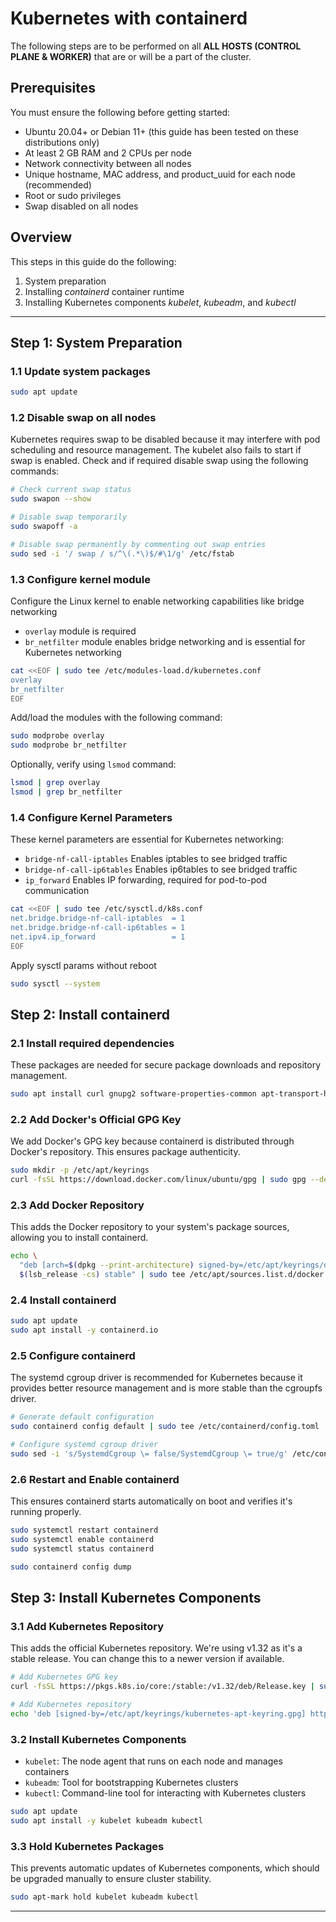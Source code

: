 # Kubernetes with containerd 

The following steps are to be performed on all **ALL HOSTS (CONTROL PLANE & WORKER)** that are or will be a part of the cluster.

## Prerequisites

You must ensure the following before getting started:
- Ubuntu 20.04+ or Debian 11+ (this guide has been tested on these distributions only)
- At least 2 GB RAM and 2 CPUs per node
- Network connectivity between all nodes
- Unique hostname, MAC address, and product_uuid for each node (recommended)
- Root or sudo privileges
- Swap disabled on all nodes

## Overview

This steps in this guide do the following:
1. System preparation
2. Installing _containerd_ container runtime
3. Installing Kubernetes components _kubelet_, _kubeadm_, and _kubectl_

---

## Step 1: System Preparation

### 1.1 Update system packages

```bash
sudo apt update
```

### 1.2 Disable swap on all nodes

Kubernetes requires swap to be disabled because it may interfere with pod scheduling and resource management. The kubelet also fails to start if swap is enabled.
Check and if required disable swap using the following commands:

```bash
# Check current swap status
sudo swapon --show

# Disable swap temporarily
sudo swapoff -a

# Disable swap permanently by commenting out swap entries
sudo sed -i '/ swap / s/^\(.*\)$/#\1/g' /etc/fstab
```

### 1.3 Configure kernel module 

Configure the Linux kernel to enable networking capabilities like bridge networking
- `overlay` module is required 
- `br_netfilter` module enables bridge networking and is essential for Kubernetes networking
  
```bash
cat <<EOF | sudo tee /etc/modules-load.d/kubernetes.conf
overlay
br_netfilter
EOF
```

Add/load the modules with the following command:
```bash
sudo modprobe overlay
sudo modprobe br_netfilter
```

Optionally, verify using `lsmod` command:
```bash
lsmod | grep overlay
lsmod | grep br_netfilter
```

### 1.4 Configure Kernel Parameters

These kernel parameters are essential for Kubernetes networking:
- `bridge-nf-call-iptables` Enables iptables to see bridged traffic
- `bridge-nf-call-ip6tables` Enables ip6tables to see bridged traffic
- `ip_forward` Enables IP forwarding, required for pod-to-pod communication

```bash
cat <<EOF | sudo tee /etc/sysctl.d/k8s.conf
net.bridge.bridge-nf-call-iptables  = 1
net.bridge.bridge-nf-call-ip6tables = 1
net.ipv4.ip_forward                 = 1
EOF
```

Apply sysctl params without reboot
```bash
sudo sysctl --system
```

## Step 2: Install containerd

### 2.1 Install required dependencies
These packages are needed for secure package downloads and repository management.

```bash
sudo apt install curl gnupg2 software-properties-common apt-transport-https ca-certificates -y
```

### 2.2 Add Docker's Official GPG Key

We add Docker's GPG key because containerd is distributed through Docker's repository. This ensures package authenticity.

```bash
sudo mkdir -p /etc/apt/keyrings
curl -fsSL https://download.docker.com/linux/ubuntu/gpg | sudo gpg --dearmor -o /etc/apt/keyrings/docker.gpg
```

### 2.3 Add Docker Repository

This adds the Docker repository to your system's package sources, allowing you to install containerd.

```bash
echo \
  "deb [arch=$(dpkg --print-architecture) signed-by=/etc/apt/keyrings/docker.gpg] https://download.docker.com/linux/ubuntu \
  $(lsb_release -cs) stable" | sudo tee /etc/apt/sources.list.d/docker.list > /dev/null
```

### 2.4 Install containerd
```bash
sudo apt update
sudo apt install -y containerd.io
```

### 2.5 Configure containerd

The systemd cgroup driver is recommended for Kubernetes because it provides better resource management and is more stable than the cgroupfs driver.

```bash
# Generate default configuration
sudo containerd config default | sudo tee /etc/containerd/config.toml

# Configure systemd cgroup driver
sudo sed -i 's/SystemdCgroup \= false/SystemdCgroup \= true/g' /etc/containerd/config.toml
```

### 2.6 Restart and Enable containerd

This ensures containerd starts automatically on boot and verifies it's running properly.

```bash
sudo systemctl restart containerd
sudo systemctl enable containerd
sudo systemctl status containerd
```

```bash
sudo containerd config dump
```

## Step 3: Install Kubernetes Components

### 3.1 Add Kubernetes Repository

This adds the official Kubernetes repository. We're using v1.32 as it's a stable release. You can change this to a newer version if available.

```bash
# Add Kubernetes GPG key
curl -fsSL https://pkgs.k8s.io/core:/stable:/v1.32/deb/Release.key | sudo gpg --dearmor -o /etc/apt/keyrings/kubernetes-apt-keyring.gpg

# Add Kubernetes repository
echo 'deb [signed-by=/etc/apt/keyrings/kubernetes-apt-keyring.gpg] https://pkgs.k8s.io/core:/stable:/v1.32/deb/ /' | sudo tee /etc/apt/sources.list.d/kubernetes.list
```

### 3.2 Install Kubernetes Components

- `kubelet`: The node agent that runs on each node and manages containers
- `kubeadm`: Tool for bootstrapping Kubernetes clusters
- `kubectl`: Command-line tool for interacting with Kubernetes clusters

```bash
sudo apt update
sudo apt install -y kubelet kubeadm kubectl
```

### 3.3 Hold Kubernetes Packages

This prevents automatic updates of Kubernetes components, which should be upgraded manually to ensure cluster stability.

```bash
sudo apt-mark hold kubelet kubeadm kubectl
```

---

